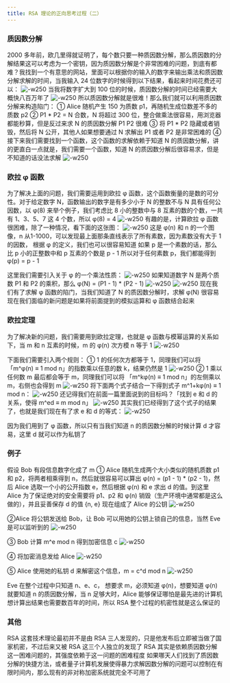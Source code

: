 ```yaml
---
title: RSA 理论的正向思考过程（二）
---
```


### 质因数分解
2000 多年前，欧几里得就证明了，每个数只要一种质因数分解，那么质因数的分解结果这可以考虑为一个密钥，因为质因数分解是个非常困难的问题，到底有都难？我找到一个有意思的网站，里面可以根据你的输入的数字来输出乘法和质因数分解求解的时间，当我输入 24 位数字的时候得到以下结果，看起来时间花费还可以：
![-w250](https://res.cloudinary.com/dp1pheuq7/image/upload/v1551623925/%E5%B1%8F%E5%B9%95%E5%BF%AB%E7%85%A7_2019-03-03_%E4%B8%8B%E5%8D%882.50.16_vbdkds.png)
当我将数字扩大到 100 位的时候，质因数分解的时间已经需要大概快八百万年了
![-w250](https://res.cloudinary.com/dp1pheuq7/image/upload/v1551623941/%E5%B1%8F%E5%B9%95%E5%BF%AB%E7%85%A7_2019-03-03_%E4%B8%8B%E5%8D%882.50.18_ok4jjj.png)
所以质因数分解就是很难！那么我们就可以利用质因数分解来构造陷门：
① Alice 随机产生 150 为质数 p1，再随机生成位数差不多的质数 p2
② P1 * P2 = N 合数，N 将超过 300 位，整合做乘法很容易，用浏览器都能秒算，但是反过来求 N 的质因数分解 P1 P2 很难
③ 将 P1 * P2 隐藏或者销毁，然后将 N 公开，其他人如果想要通过 N 求解出 P1 或者 P2 是非常困难的
④ 接下来我们需要找到一个函数，这个函数的求解依赖于知道 N 的质因数分解，讲的更直白一点就是，我们需要一个函数，知道 N 的质因数分解后很容易求，但是不知道的话没法求解
![-w250](https://res.cloudinary.com/dp1pheuq7/image/upload/v1551623944/%E5%B1%8F%E5%B9%95%E5%BF%AB%E7%85%A7_2019-03-03_%E4%B8%8B%E5%8D%882.59.38_wda1za.png)

### 欧拉 φ 函数
为了解决上面的问题，我们需要运用到欧拉 φ 函数，这个函数衡量的是数的可分性。对于给定数字 N，函数输出的数字是有多少小于 N 的整数不与 N 具有任何公因数，以 φ(8) 来举个例子，我们考虑比 8 小的整数中与 8 互素的数的个数，一共有 1、3、5、7 这 4 个数，所以 φ(8) = 4
![-w250](https://res.cloudinary.com/dp1pheuq7/image/upload/v1551623921/%E5%B1%8F%E5%B9%95%E5%BF%AB%E7%85%A7_2019-03-03_%E4%B8%8B%E5%8D%883.05.59_gppsgm.png)
有趣的是，计算欧拉 φ 函数很困难，除了一种情况，看下面的这张图：
![-w250](https://res.cloudinary.com/dp1pheuq7/image/upload/v1551623943/%E5%B1%8F%E5%B9%95%E5%BF%AB%E7%85%A7_2019-03-03_%E4%B8%8B%E5%8D%883.08.56_whinlu.png)
这是 φ(n) 和 n 的一个图像，n 从1-1000，可以发现最上面那条直线表示了所有素数，因为素数没有大于 1 的因数，
根据 φ 的定义，我们也可以很容易知道 如果 p 是一个素数的话，那么比 p 小的正整数中和 p 互素的个数是 p - 1
所以对于任何素数 p，我们都能得到 φ(p) = p - 1

这里我们需要引入关于 φ 的一个乘法性质：
![-w250](https://res.cloudinary.com/dp1pheuq7/image/upload/v1551623948/%E5%B1%8F%E5%B9%95%E5%BF%AB%E7%85%A7_2019-03-03_%E4%B8%8B%E5%8D%883.13.53_yyjmwj.png)
如果知道数字 N 是两个质数 P1 和 P2 的乘积，那么 φ(N) = (P1 - 1) * (P2 - 1)
![-w250](https://res.cloudinary.com/dp1pheuq7/image/upload/v1551623920/%E5%B1%8F%E5%B9%95%E5%BF%AB%E7%85%A7_2019-03-03_%E4%B8%8B%E5%8D%883.13.59_ngu3gh.png)
![-w250](https://res.cloudinary.com/dp1pheuq7/image/upload/v1551623933/%E5%B1%8F%E5%B9%95%E5%BF%AB%E7%85%A7_2019-03-03_%E4%B8%8B%E5%8D%883.14.02_v6gydx.png)
现在我们有了求解 φ 函数的陷门，当我们知道了 N 的质因数分解时，求解 φ(N) 很容易
现在我们面临的新问题是如果将前面提到的模拟运算和 φ 函数结合起来

### 欧拉定理
为了解决新的问题，我们需要用到欧拉定理，也就是 φ 函数与模幂运算的关系如下，当 m 和 n 互素的时候，m 的 φ(n) 次方模 n 等于 1
![-w250](https://res.cloudinary.com/dp1pheuq7/image/upload/v1551623930/%E5%B1%8F%E5%B9%95%E5%BF%AB%E7%85%A7_2019-03-03_%E4%B8%8B%E5%8D%883.23.16_jg8zkk.png)

下面我们需要引入两个规则：
① 1 的任何次方都等于 1，同理我们可以将 「m^φ(n) ≡ 1 mod n」的指数乘以任意的数 k，结果仍然是 1
![-w250](https://res.cloudinary.com/dp1pheuq7/image/upload/v1551623931/%E5%B1%8F%E5%B9%95%E5%BF%AB%E7%85%A7_2019-03-03_%E4%B8%8B%E5%8D%883.31.17_bdligg.png)
② 1 乘以任何数 m 最后都会等于 m，同理我们可以将 「m^kφ(n) ≡ 1 mod n」的左侧乘以 m，右侧也会得到 m
![-w250](https://res.cloudinary.com/dp1pheuq7/image/upload/v1551623950/%E5%B1%8F%E5%B9%95%E5%BF%AB%E7%85%A7_2019-03-03_%E4%B8%8B%E5%8D%883.31.23_a1szjd.png)
将下面两个式子结合一下得到式子 m^1+kφ(n) ≡ 1 mod n：
![-w250](https://res.cloudinary.com/dp1pheuq7/image/upload/v1551623948/%E5%B1%8F%E5%B9%95%E5%BF%AB%E7%85%A7_2019-03-03_%E4%B8%8B%E5%8D%883.31.25_r667rg.png)
还记得我们在前面一篇里面说到的目标吗？「找到 e 和 d 的关系，使得 m^ed ≡ m mod n」
![-w250](https://res.cloudinary.com/dp1pheuq7/image/upload/v1551623918/%E5%B1%8F%E5%B9%95%E5%BF%AB%E7%85%A7_2019-03-03_%E4%B8%8B%E5%8D%883.40.29_wdbsst.png)
其实我们已经得到了这个式子的结果了，也就是我们现在有了求 e 和 d 的等式：
![-w250](https://res.cloudinary.com/dp1pheuq7/image/upload/v1551623950/%E5%B1%8F%E5%B9%95%E5%BF%AB%E7%85%A7_2019-03-03_%E4%B8%8B%E5%8D%883.40.33_jmgctx.png)

因为我们用到了 φ 函数，所以只有当我们知道 n 的质因数分解的时候计算 d 才容易，这里 d 就可以作为私钥了

### 例子
假设 Bob 有段信息数字化成了 m
① Alice 随机生成两个大小类似的随机质数 p1 和 p2，将两者相乘得到 n，然后就很容易可以算出 φ(n) = (p1 - 1) * (p2 - 1)，然后 Alice 选取一个小的公开指数 e，然后根据 φ(n) 和 e 求出 d 的值。到这里 Alice 为了保证绝对的安全需要将 p1、p2 和 φ(n) 销毁（生产环境中通常都是这么做的），并且妥善保存 d 的值
{n, e} 现在组成了 Alice 的公钥
![-w250](https://res.cloudinary.com/dp1pheuq7/image/upload/v1551623949/%E5%B1%8F%E5%B9%95%E5%BF%AB%E7%85%A7_2019-03-03_%E4%B8%8B%E5%8D%883.42.57_dtxjde.png)

②Alice 将公钥发送给 Bob，让 Bob 可以用她的公钥上锁自己的信息，当然 Eve 是可以监听到的
![-w250](https://res.cloudinary.com/dp1pheuq7/image/upload/v1551623944/%E5%B1%8F%E5%B9%95%E5%BF%AB%E7%85%A7_2019-03-03_%E4%B8%8B%E5%8D%883.43.00_wc8dut.png)

③ Bob 计算 m^e mod n 得到加密信息 c
![-w250](https://res.cloudinary.com/dp1pheuq7/image/upload/v1551623944/%E5%B1%8F%E5%B9%95%E5%BF%AB%E7%85%A7_2019-03-03_%E4%B8%8B%E5%8D%883.43.05_v6zwbf.png)

④ 将加密消息发给 Alice
![-w250](https://res.cloudinary.com/dp1pheuq7/image/upload/v1551623934/%E5%B1%8F%E5%B9%95%E5%BF%AB%E7%85%A7_2019-03-03_%E4%B8%8B%E5%8D%883.43.18_a4drqe.png)

⑤ Alice 使用她的私钥 d 来解密这个信息，m = c^d mod n
![-w250](https://res.cloudinary.com/dp1pheuq7/image/upload/v1551623920/%E5%B1%8F%E5%B9%95%E5%BF%AB%E7%85%A7_2019-03-03_%E4%B8%8B%E5%8D%883.43.19_g0zzh4.png)

Eve 在整个过程中只知道 n、e、c， 想要求 m，必须知道 φ(n)，想要知道 φ(n) 就要知道 n 的质因数分解，当 n 足够大时，Alice 能够保证哪怕是最先进的计算机想计算出结果也需要数百年的时间，所以 RSA 整个过程的机密性就是这么保证的

### 其他
RSA 这套技术理论最初并不是由 RSA 三人发现的，只是他发布后立即被当做了国家机密，不过后来又被 RSA 这三个人独立的发现了
RSA 其实是依赖质因数分解这一困难问题的，其强度依赖于这一问题的困难程度
如果哪天人们找到了质因数分解的快捷方法，或者量子计算机发展使得暴力求解因数分解的问题可以控制在有限时间内，那么现有的非对称加密系统就完全不可用了

